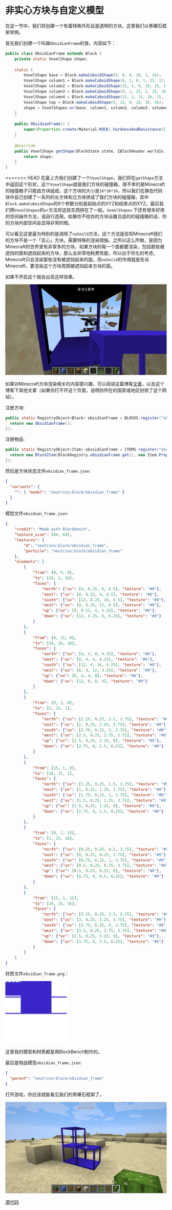 # 非实心方块与自定义模型

在这一节中，我们将创建一个有着特殊外形且是透明的方块，这里我们以黑曜石框架举例。

首先我们创建一个叫做`ObsidianFrame`的类，内容如下：

```java
public class ObsidianFrame extends Block {
    private static VoxelShape shape;

    static {
        VoxelShape base = Block.makeCuboidShape(0, 0, 0, 16, 1, 16);
        VoxelShape column1 = Block.makeCuboidShape(0, 1, 0, 1, 15, 1);
        VoxelShape column2 = Block.makeCuboidShape(15, 1, 0, 16, 15, 1);
        VoxelShape column3 = Block.makeCuboidShape(0, 1, 15, 1, 15, 16);
        VoxelShape column4 = Block.makeCuboidShape(15, 1, 15, 16, 15, 16);
        VoxelShape top = Block.makeCuboidShape(0, 15, 0, 16, 16, 16);
        shape = VoxelShapes.or(base, column1, column2, column3, column4, top);
    }

    public ObsidianFrame() {
        super(Properties.create(Material.ROCK).hardnessAndResistance(5).notSolid());
    }

    @Override
    public VoxelShape getShape(BlockState state, IBlockReader worldIn, BlockPos pos, ISelectionContext context) {
        return shape;
    }
}
```

<<<<<<< HEAD
在最上方我们创建了一个`VoxelShape`，我们将在`getShape`方法中返回这个形状，这个``VoxelShape``就是我们方块的碰撞箱，很不幸的是Minecraft的碰撞箱子只能由方块组成，这个方块的大小是`16*16*16`，所以我们在静态代码块中自己创建了一系列的长方体和立方体拼成了我们方块的碰撞箱，其中`Block.makeCuboidShape`的6个参数分别是起始点的XYZ和结束点的XYZ。最后我们用`VoxelShapes`的`or`方法将这些东西拼在了一起。`VoxelShapes` 下还有很多好用的空间操作方法，请自行选用。如果你不给你的方块设置合适的的碰撞箱的话，你的方块内部空间会显得非常的暗。

可以看见这里最为特别的是调用了`noSoild`方法，这个方法是告知Minecraft我们的方块不是一个「实心」方块，需要特殊的渲染措施。之所以这么所做，是因为Minecraft的世界里有非常多的方块，如果方块的每一个面都要渲染，包括那些被遮挡的面和遮挡起来的方块，那么会非常地耗费性能，所以出于优化的考虑，Minecraft只会渲染那些没有被遮挡起来的面。而`noSoild`的作用就是告诉Minecraft，要渲染这个方块周围被遮挡起来方块的面。

如果不开启这个就会出现这样效果。

![image-20200428204119348](nonesoildblock.assets/image-20200428204119348.png)

如果对Minecraft方块渲染相关的内容感兴趣，可以阅读这篇博客[文章](https://greyminecraftcoder.blogspot.com/2020/04/block-rendering-1144.html)，以及这个博客下其他文章（如果你打不开这个页面，说明你所在的国家或地区封锁了这个网站）。

注册方块:

```java
public static RegistryObject<Block> obsidianFrame = BLOCKS.register("obsidian_frame", () -> {
  return new ObsidianFrame();
});
```

注册物品:

```java
public static RegistryObject<Item> obssidianFrame = ITEMS.register("obsidian_frame", () -> {
  return new BlockItem(BlockRegistry.obsidianFrame.get(), new Item.Properties().group(ModGroup.itemGroup));
});
```



然后是方块状态文件`obsidian_frame.json`:

```json
{
  "variants": {
    "": { "model": "neutrino:block/obsidian_frame" }
  }
}
```

模型文件`obsidian_frame.json`:

```json
{
	"credit": "Made with Blockbench",
	"texture_size": [64, 64],
	"textures": {
		"0": "neutrino:block/obsidian_frame",
		"particle": "neutrino:block/obsidian_frame"
	},
	"elements": [
		{
			"from": [0, 0, 0],
			"to": [16, 1, 16],
			"faces": {
				"north": {"uv": [4, 8.25, 8, 8.5], "texture": "#0"},
				"east": {"uv": [0, 8.25, 4, 8.5], "texture": "#0"},
				"south": {"uv": [12, 8.25, 16, 8.5], "texture": "#0"},
				"west": {"uv": [8, 8.25, 12, 8.5], "texture": "#0"},
				"up": {"uv": [8, 8.25, 4, 4.25], "texture": "#0"},
				"down": {"uv": [12, 4.25, 8, 8.25], "texture": "#0"}
			}
		},
		{
			"from": [0, 15, 0],
			"to": [16, 16, 16],
			"faces": {
				"north": {"uv": [4, 4, 8, 4.25], "texture": "#0"},
				"east": {"uv": [0, 4, 4, 4.25], "texture": "#0"},
				"south": {"uv": [12, 4, 16, 4.25], "texture": "#0"},
				"west": {"uv": [8, 4, 12, 4.25], "texture": "#0"},
				"up": {"uv": [8, 4, 4, 0], "texture": "#0"},
				"down": {"uv": [12, 0, 8, 4], "texture": "#0"}
			}
		},
		{
			"from": [0, 1, 0],
			"to": [1, 15, 1],
			"faces": {
				"north": {"uv": [2.25, 0.25, 2.5, 3.75], "texture": "#0"},
				"east": {"uv": [2, 0.25, 2.25, 3.75], "texture": "#0"},
				"south": {"uv": [2.75, 0.25, 3, 3.75], "texture": "#0"},
				"west": {"uv": [2.5, 0.25, 2.75, 3.75], "texture": "#0"},
				"up": {"uv": [2.5, 0.25, 2.25, 0], "texture": "#0"},
				"down": {"uv": [2.75, 0, 2.5, 0.25], "texture": "#0"}
			}
		},
		{
			"from": [15, 1, 0],
			"to": [16, 15, 1],
			"faces": {
				"north": {"uv": [1.25, 0.25, 1.5, 3.75], "texture": "#0"},
				"east": {"uv": [1, 0.25, 1.25, 3.75], "texture": "#0"},
				"south": {"uv": [1.75, 0.25, 2, 3.75], "texture": "#0"},
				"west": {"uv": [1.5, 0.25, 1.75, 3.75], "texture": "#0"},
				"up": {"uv": [1.5, 0.25, 1.25, 0], "texture": "#0"},
				"down": {"uv": [1.75, 0, 1.5, 0.25], "texture": "#0"}
			}
		},
		{
			"from": [0, 1, 15],
			"to": [1, 15, 16],
			"faces": {
				"north": {"uv": [0.25, 0.25, 0.5, 3.75], "texture": "#0"},
				"east": {"uv": [0, 0.25, 0.25, 3.75], "texture": "#0"},
				"south": {"uv": [0.75, 0.25, 1, 3.75], "texture": "#0"},
				"west": {"uv": [0.5, 0.25, 0.75, 3.75], "texture": "#0"},
				"up": {"uv": [0.5, 0.25, 0.25, 0], "texture": "#0"},
				"down": {"uv": [0.75, 0, 0.5, 0.25], "texture": "#0"}
			}
		},
		{
			"from": [15, 1, 15],
			"to": [16, 15, 16],
			"faces": {
				"north": {"uv": [3.25, 0.25, 3.5, 3.75], "texture": "#0"},
				"east": {"uv": [3, 0.25, 3.25, 3.75], "texture": "#0"},
				"south": {"uv": [3.75, 0.25, 4, 3.75], "texture": "#0"},
				"west": {"uv": [3.5, 0.25, 3.75, 3.75], "texture": "#0"},
				"up": {"uv": [3.5, 0.25, 3.25, 0], "texture": "#0"},
				"down": {"uv": [3.75, 0, 3.5, 0.25], "texture": "#0"}
			}
		}
	]
}
```

材质文件`obsidian_frame.png`：

<img src="nonesoildblock.assets/obsidian_frame.png" alt="obsidian_frame" style="zoom:300%;" />

这里我的模型和材质都是用BlockBench制作的。

最后是物品模型`obsidian_frame.json`:

```json
{
  "parent": "neutrino:block/obsidian_frame"
}
```

打开游戏，你应该就能看见我们的黑曜石框架了。

![image-20200428214022814](nonesoildblock.assets/image-20200428214022814.png)

[源代码](https://github.com/FledgeXu/NeutrinoSourceCode/tree/master/src/main/java/com/tutorial/neutrino/nonesoildblock)

